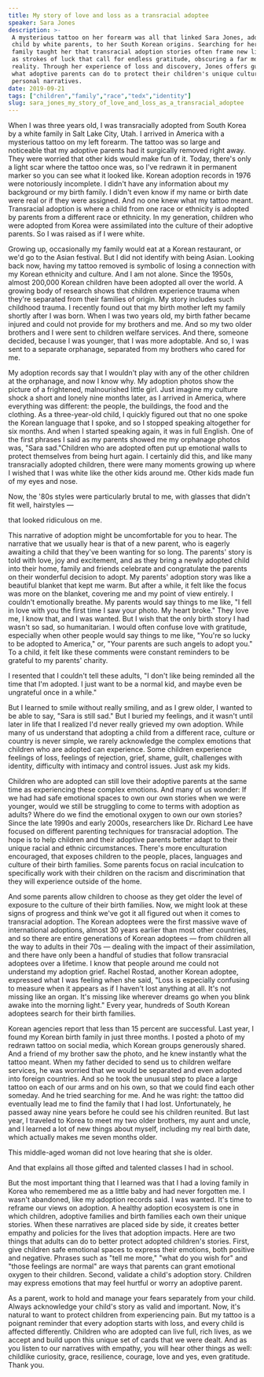 ```yaml
---
title: My story of love and loss as a transracial adoptee
speaker: Sara Jones
description: >-
 A mysterious tattoo on her forearm was all that linked Sara Jones, adopted as a
 child by white parents, to her South Korean origins. Searching for her birth
 family taught her that transracial adoption stories often frame new lives abroad
 as strokes of luck that call for endless gratitude, obscuring a far more complex
 reality. Through her experience of loss and discovery, Jones offers guidance on
 what adoptive parents can do to protect their children's unique cultural and
 personal narratives.
date: 2019-09-21
tags: ["children","family","race","tedx","identity"]
slug: sara_jones_my_story_of_love_and_loss_as_a_transracial_adoptee
---
```


When I was three years old, I was transracially adopted from South Korea by a white family
in Salt Lake City, Utah. I arrived in America with a mysterious tattoo on my left forearm.
The tattoo was so large and noticeable that my adoptive parents had it surgically removed
right away. They were worried that other kids would make fun of it. Today, there's only a
light scar where the tattoo once was, so I've redrawn it in permanent marker so you can
see what it looked like. Korean adoption records in 1976 were notoriously incomplete. I
didn't have any information about my background or my birth family. I didn't even know if
my name or birth date were real or if they were assigned. And no one knew what my tattoo
meant. Transracial adoption is where a child from one race or ethnicity is adopted by
parents from a different race or ethnicity. In my generation, children who were adopted
from Korea were assimilated into the culture of their adoptive parents. So I was raised as
if I were white.

Growing up, occasionally my family would eat at a Korean restaurant, or we'd go to the
Asian festival. But I did not identify with being Asian. Looking back now, having my tattoo
removed is symbolic of losing a connection with my Korean ethnicity and culture. And I am
not alone. Since the 1950s, almost 200,000 Korean children have been adopted all over the
world. A growing body of research shows that children experience trauma when they're
separated from their families of origin. My story includes such childhood trauma. I
recently found out that my birth mother left my family shortly after I was born. When I
was two years old, my birth father became injured and could not provide for my brothers
and me. And so my two older brothers and I were sent to children welfare services. And
there, someone decided, because I was younger, that I was more adoptable. And so, I was
sent to a separate orphanage, separated from my brothers who cared for
me.

My adoption records say that I wouldn't play with any of the other children at the
orphanage, and now I know why. My adoption photos show the picture of a frightened,
malnourished little girl. Just imagine my culture shock a short and lonely nine months
later, as I arrived in America, where everything was different: the people, the buildings,
the food and the clothing. As a three-year-old child, I quickly figured out that no one
spoke the Korean language that I spoke, and so I stopped speaking altogether for six
months. And when I started speaking again, it was in full English. One of the first
phrases I said as my parents showed me my orphanage photos was, "Sara sad."Children who
are adopted often put up emotional walls to protect themselves from being hurt again. I
certainly did this, and like many transracially adopted children, there were many moments
growing up where I wished that I was white like the other kids around me. Other kids made
fun of my eyes and nose.

Now, the '80s styles were particularly brutal to me, with glasses that didn't fit well,
hairstyles —

that looked ridiculous on me.

This narrative of adoption might be uncomfortable for you to hear. The narrative that we
usually hear is that of a new parent, who is eagerly awaiting a child that they've been
wanting for so long. The parents' story is told with love, joy and excitement, and as they
bring a newly adopted child into their home, family and friends celebrate and congratulate
the parents on their wonderful decision to adopt. My parents' adoption story was like a
beautiful blanket that kept me warm. But after a while, it felt like the focus was more on
the blanket, covering me and my point of view entirely. I couldn't emotionally breathe. My
parents would say things to me like, "I fell in love with you the first time I saw your
photo. My heart broke." They love me, I know that, and I was wanted. But I wish that the
only birth story I had wasn't so sad, so humanitarian. I would often confuse love with
gratitude, especially when other people would say things to me like, "You're so lucky to
be adopted to America," or, "Your parents are such angels to adopt you." To a child, it
felt like these comments were constant reminders to be grateful to my parents'
charity.

I resented that I couldn't tell these adults, "I don't like being reminded all the time
that I'm adopted. I just want to be a normal kid, and maybe even be ungrateful once in a
while."

But I learned to smile without really smiling, and as I grew older, I wanted to be able to
say, "Sara is still sad." But I buried my feelings, and it wasn't until later in life that
I realized I'd never really grieved my own adoption. While many of us understand that
adopting a child from a different race, culture or country is never simple, we rarely
acknowledge the complex emotions that children who are adopted can experience. Some
children experience feelings of loss, feelings of rejection, grief, shame, guilt,
challenges with identity, difficulty with intimacy and control issues. Just ask my
kids.

Children who are adopted can still love their adoptive parents at the same time as
experiencing these complex emotions. And many of us wonder: If we had had safe emotional
spaces to own our own stories when we were younger, would we still be struggling to come
to terms with adoption as adults? Where do we find the emotional oxygen to own our own
stories? Since the late 1990s and early 2000s, researchers like Dr. Richard Lee have
focused on different parenting techniques for transracial adoption. The hope is to help
children and their adoptive parents better adapt to their unique racial and ethnic
circumstances. There's more enculturation encouraged, that exposes children to the people,
places, languages and culture of their birth families. Some parents focus on racial
inculcation to specifically work with their children on the racism and discrimination that
they will experience outside of the home.

And some parents allow children to choose as they get older the level of exposure to the
culture of their birth families. Now, we might look at these signs of progress and think
we've got it all figured out when it comes to transracial adoption. The Korean adoptees
were the first massive wave of international adoptions, almost 30 years earlier than most
other countries, and so there are entire generations of Korean adoptees — from children
all the way to adults in their 70s — dealing with the impact of their assimilation, and
there have only been a handful of studies that follow transracial adoptees over a
lifetime. I know that people around me could not understand my adoption grief. Rachel
Rostad, another Korean adoptee, expressed what I was feeling when she said, "Loss is
especially confusing to measure when it appears as if I haven't lost anything at all. It's
not missing like an organ. It's missing like wherever dreams go when you blink awake into
the morning light." Every year, hundreds of South Korean adoptees search for their birth
families.

Korean agencies report that less than 15 percent are successful. Last year, I found my
Korean birth family in just three months. I posted a photo of my redrawn tattoo on social
media, which Korean groups generously shared. And a friend of my brother saw the photo,
and he knew instantly what the tattoo meant. When my father decided to send us to children
welfare services, he was worried that we would be separated and even adopted into foreign
countries. And so he took the unusual step to place a large tattoo on each of our arms and
on his own, so that we could find each other someday. And he tried searching for me. And
he was right: the tattoo did eventually lead me to find the family that I had lost.
Unfortunately, he passed away nine years before he could see his children reunited. But
last year, I traveled to Korea to meet my two older brothers, my aunt and uncle, and I
learned a lot of new things about myself, including my real birth date, which actually
makes me seven months older.

This middle-aged woman did not love hearing that she is older.

And that explains all those gifted and talented classes I had in school.

But the most important thing that I learned was that I had a loving family in Korea who
remembered me as a little baby and had never forgotten me. I wasn't abandoned, like my
adoption records said. I was wanted. It's time to reframe our views on adoption. A healthy
adoption ecosystem is one in which children, adoptive families and birth families each own
their unique stories. When these narratives are placed side by side, it creates better
empathy and policies for the lives that adoption impacts. Here are two things that adults
can do to better protect adopted children's stories. First, give children safe emotional
spaces to express their emotions, both positive and negative. Phrases such as "tell me
more," "what do you wish for" and "those feelings are normal" are ways that parents can
grant emotional oxygen to their children. Second, validate a child's adoption story.
Children may express emotions that may feel hurtful or worry an adoptive
parent.

As a parent, work to hold and manage your fears separately from your child. Always
acknowledge your child's story as valid and important. Now, it's natural to want to protect
children from experiencing pain. But my tattoo is a poignant reminder that every adoption
starts with loss, and every child is affected differently. Children who are adopted can
live full, rich lives, as we accept and build upon this unique set of cards that we were
dealt. And as you listen to our narratives with empathy, you will hear other things as
well: childlike curiosity, grace, resilience, courage, love and yes, even gratitude. Thank
you.

<!--
ad_duration=3.33
comment_count=24
event="TEDxSaltLakeCity"
external_duration=0
external_start_time=0
has_talk_citation=1
intro_duration=11.82
is_subtitle_required="False"
is_talk_featured="True"
language="en"
language_swap="False"
native_language="en"
number_of_related_talks=6
number_of_speakers=1
number_of_subtitled_videos=5
number_of_tags=5
number_of_talk_download_languages=5
number_of_talk_more_resources=0
number_of_talk_recommendations=2
number_of_talks_take_actions=3
post_ad_duration=0.83
published_timestamp="2020-05-29 15:04:48"
recording_date="2019-09-21"
speaker_description="Inclusion advocate"
speaker_is_published=1
speaker_name="Sara Jones"
talk_more_resources=[]
talk_name="My story of love and loss as a transracial adoptee"
talk_recommendations_blurb="More resources curated by Sara Jones"
talks_tags=["children","family","race","tedx","identity"]
url_audio="https://download.ted.com/talks/SaraJones_2019X.mp3?apikey=acme-roadrunner"
url_photo_speaker="https://pe.tedcdn.com/images/ted/218241fcc4eda3207b2473ed47bdb4aa3c405caa_254x191.jpg"
url_photo_talk="https://s3.amazonaws.com/talkstar-photos/uploads/d486f071-f3d7-4ed2-be58-55922bda9f99/SaraJones_2019X-embed.jpg"
url_webpage="https://www.ted.com/talks/sara_jones_my_story_of_love_and_loss_as_a_transracial_adoptee"
video_type_name="TEDx Talk"
-->